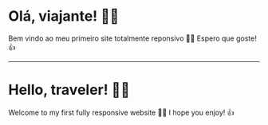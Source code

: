 # Olá, viajante! 🖖🤓

Bem vindo ao meu primeiro site totalmente reponsivo 👨‍💻
Espero que goste! 👍

-----------------------------------------------------

# Hello, traveler! 🖖🤓

Welcome to my first fully responsive website 👨‍💻
I hope you enjoy! 👍
